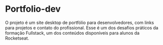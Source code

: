 # Portfolio-dev
O projeto é um site desktop de portfólio para desenvolvedores, com links para projetos e contato do profissional.  Esse é um dos desafios práticos da formação Fullstack, um dos conteúdos disponíveis para alunos da Rocketseat. 
